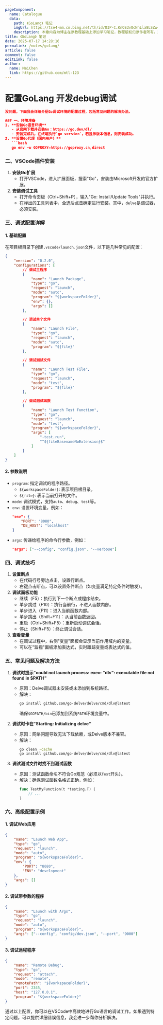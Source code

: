 ```yaml
---
pageComponent:
  name: Catalogue
  data:
    path: 《GoLang》 笔记
    imgUrl: https://tse4-mm.cn.bing.net/th/id/OIP-C.KnOS3vOcNhLla8LSZw4TugHaHa?cb=iwp1&rs=1&pid=ImgDetMain
    description: 本章内容为博主在原教程基础上添加学习笔记，教程版权归原作者所有。来源：<a href='https://liaoxuefeng.com/books/python/introduction/index.html' target='_blank'>Python教程</a>
title: 《GoLang》 笔记
date: 2025-07-17 14:28:16
permalink: /notes/golang/
article: false
comment: false
editLink: false
author:
  name: MeiChen
  link: https://github.com/mtl-123
---
```



# 配置GoLang 开发debug调试

```json
没问题，下面我会详细介绍Go调试环境的配置过程，包括常见问题的解决办法。

### 一、环境准备
1. **安装Go语言环境**
   - 从官网下载并安装Go：https://go.dev/dl/
   - 安装完成后，在终端执行`go version`，若显示版本信息，则安装成功。
2. **设置Go代理（国内用户）**
   ```bash
   go env -w GOPROXY=https://goproxy.cn,direct
   ```

### 二、VSCode插件安装
1. **安装Go扩展**
   - 打开VSCode，进入扩展面板，搜索"Go"，安装由Microsoft开发的官方扩展。
2. **安装调试工具**
   - 打开命令面板（Ctrl+Shift+P），输入"Go: Install/Update Tools"并执行。
   - 在弹出的工具列表中，全选后点击确定进行安装。其中，`delve`是调试器，必须安装。

### 三、调试配置详解
#### 1. 基础配置
在项目根目录下创建`.vscode/launch.json`文件，以下是几种常见的配置：

```json
{
    "version": "0.2.0",
    "configurations": [
        // 调试主程序
        {
            "name": "Launch Package",
            "type": "go",
            "request": "launch",
            "mode": "auto",
            "program": "${workspaceFolder}",
            "env": {},
            "args": []
        },
        
        // 调试单个文件
        {
            "name": "Launch File",
            "type": "go",
            "request": "launch",
            "mode": "auto",
            "program": "${file}"
        },
        
        // 调试测试文件
        {
            "name": "Launch Test File",
            "type": "go",
            "request": "launch",
            "mode": "test",
            "program": "${file}"
        },
        
        // 调试测试函数
        {
            "name": "Launch Test Function",
            "type": "go",
            "request": "launch",
            "mode": "test",
            "program": "${workspaceFolder}",
            "args": [
                "-test.run",
                "^${fileBasenameNoExtension}$"
            ]
        }
    ]
}
```

#### 2. 参数说明
- `program`: 指定调试的程序路径。
  - `${workspaceFolder}`: 表示项目根目录。
  - `${file}`: 表示当前打开的文件。
- `mode`: 调试模式，支持`auto`、`debug`、`test`等。
- `env`: 设置环境变量，例如：
  ```json
  "env": {
      "PORT": "8080",
      "DB_HOST": "localhost"
  }
  ```
- `args`: 传递给程序的命令行参数，例如：
  ```json
  "args": ["--config", "config.json", "--verbose"]
  ```

### 四、调试技巧
1. **设置断点**
   - 在代码行号旁边点击，设置行断点。
   - 右键点击断点，可以设置条件断点（如变量满足特定条件时触发）。
2. **调试面板功能**
   - 继续（F5）：执行到下一个断点或程序结束。
   - 单步跳过（F10）：执行当前行，不进入函数内部。
   - 单步进入（F11）：进入当前函数内部。
   - 单步跳出（Shift+F11）：从当前函数返回。
   - 重启（Ctrl+Shift+F5）：重新启动调试会话。
   - 停止（Shift+F5）：终止调试会话。
3. **查看变量**
   - 在调试过程中，右侧"变量"面板会显示当前作用域内的变量。
   - 可以在"监视"面板添加表达式，实时跟踪变量或表达式的值。

### 五、常见问题及解决方法
1. **调试时提示"could not launch process: exec: \"dlv\": executable file not found in $PATH"**
   - 原因：Delve调试器未安装或未添加到系统路径。
   - 解决：
     ```bash
     go install github.com/go-delve/delve/cmd/dlv@latest
     ```
     确保`$GOPATH/bin`已添加到系统`PATH`环境变量中。

2. **调试时卡在"Starting: Initializing delve"**
   - 原因：网络问题导致无法下载依赖，或Delve版本不兼容。
   - 解决：
     ```bash
     go clean -cache
     go install github.com/go-delve/delve/cmd/dlv@latest
     ```

3. **调试测试文件时找不到测试函数**
   - 原因：测试函数命名不符合Go规范（必须以`Test`开头）。
   - 解决：确保测试函数名格式正确，例如：
     ```go
     func TestMyFunction(t *testing.T) {
         // ...
     }
     ```

### 六、高级配置示例
#### 1. 调试Web应用
```json
{
    "name": "Launch Web App",
    "type": "go",
    "request": "launch",
    "mode": "auto",
    "program": "${workspaceFolder}",
    "env": {
        "PORT": "8080",
        "ENV": "development"
    },
    "args": []
}
```

#### 2. 调试带参数的程序
```json
{
    "name": "Launch with Args",
    "type": "go",
    "request": "launch",
    "mode": "auto",
    "program": "${workspaceFolder}",
    "args": ["--config", "config/dev.json", "--port", "9000"]
}
```

#### 3. 调试远程程序
```json
{
    "name": "Remote Debug",
    "type": "go",
    "request": "attach",
    "mode": "remote",
    "remotePath": "${workspaceFolder}",
    "port": 2345,
    "host": "127.0.0.1",
    "program": "${workspaceFolder}"
}
```

通过以上配置，你可以在VSCode中高效地进行Go语言的调试工作。如果遇到特定问题，可以提供详细错误信息，我会进一步帮你分析解决。
```
